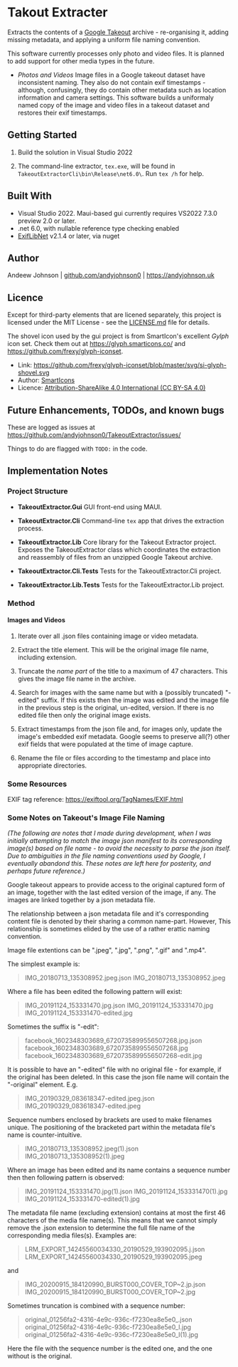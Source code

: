 ﻿# Takout Extracter

Extracts the contents of a [Google Takeout](https://takeout.google.com/) archive - re-organising it, adding missing metadata, and
applying a uniform file naming convention.

This software currently processes only photo and video files. It is planned to add support for other media types in the future.

- *Photos and Videos* Image files in a Google takeout dataset have inconsistent naming. They also do not contain exif timestamps -
although, confusingly, they do contain other metadata such as location information and camera settings. This software builds a uniformaly
named copy of the image and video files in a takeout dataset and restores their exif timestamps.


## Getting Started

1. Build the solution in Visual Studio 2022

2. The command-line extractor, `tex.exe`, will be found in `TakeoutExtractorCli\bin\Release\net6.0\`.
Run `tex /h` for help.


## Built With

- Visual Studio 2022. Maui-based gui currently requires VS2022 7.3.0 preview 2.0 or later.
- .net 6.0, with nullable reference type checking enabled
- [ExifLibNet](https://www.nuget.org/packages/ExifLibNet) v2.1.4 or later, via nuget


## Author

Andeew Johnson | [github.com/andyjohnson0](https://github.com/andyjohnson0) | https://andyjohnson.uk


## Licence

Except for third-party elements that are licened separately, this project is licensed under the MIT License - see the [LICENSE.md](LICENSE.md) file for details.

The shovel icon used by the gui project is from SmartIcon's excellent *Gylph* icon set.
Check them out at https://glyph.smarticons.co/ and https://github.com/frexy/glyph-iconset.

- Link: https://github.com/frexy/glyph-iconset/blob/master/svg/si-glyph-shovel.svg 
- Author: [SmartIcons](https://github.com/frexy/glyph-iconset)
- Licence: [Attribution-ShareAlike 4.0 International (CC BY-SA 4.0)](http://creativecommons.org/licenses/by-sa/4.0/)


## Future Enhancements, TODOs, and known bugs

These are logged as issues at https://github.com/andyjohnson0/TakeoutExtractor/issues/

Things to do are flagged with `TODO:` in the code. 



## Implementation Notes

### Project Structure

- **TakeoutExtractor.Gui** GUI front-end using MAUI.

- **TakeoutExtractor.Cli** Command-line `tex` app that drives the extraction process.

- **TakeoutExtractor.Lib** Core library for the Takeout Extractor project. Exposes the TakeoutExtractor class which
coordinates the extraction and reassembly of files from an unzipped Google Takeout archive.

- **TakeoutExtractor.Cli.Tests** Tests for the TakeoutExtractor.Cli project.

- **TakeoutExtractor.Lib.Tests** Tests for the TakeoutExtractor.Lib project.


### Method

#### Images and Videos

1. Iterate over all .json files containing image or video metadata.

2. Extract the title element. This will be the original image file name, including extension.

3. Truncate the *name part* of the title to a maximum of 47 characters. This gives the image file name in the archive.

4. Search for images with the same name but with a (possibly truncated) "-edited" suffix. If this exists then the
image was edited and the image file in the previous step is the original, un-edited, version. If there is no edited
file then only the original image exists.

5. Extract timestamps from the json file and, for images only, update the image's embedded exif metadata. Google seems
to preserve all(?) other exif fields that were populated at the time of image capture.

6. Rename the file or files according to the timestamp and place into appropriate directories.



### Some Resources

EXIF tag reference: <https://exiftool.org/TagNames/EXIF.html>


### Some Notes on Takeout's Image File Naming

*(The following are notes that I made during development, when I was initially attempting to match the image json manifest to
its corresponding image(s) based on file name - to avoid the necessity to parse the json itself. Due to ambiguities in the file
naming conventions used by Google, I eventually abandond this. These notes are left here for posterity, and perhaps future
reference.)*

Google takeout appears to provide access to the original captured form of an image, together with the last edited version of
the image, if any. The images are linked together by a json metadata file.

The relationship between a json metadata file and it's corresponding content file is denoted by their sharing a common name-part.
However, This relationship is sometimes elided by the use of a rather erattic naming convention.

Image file extentions can be ".jpeg", ".jpg", ".png", ".gif" and ".mp4".


The simplest example is:

> IMG_20180713_135308952.jpeg.json
> IMG_20180713_135308952.jpeg


Where a file has been edited the following pattern will exist:

> IMG_20191124_153331470.jpg.json
> IMG_20191124_153331470.jpg
> IMG_20191124_153331470-edited.jpg

Sometimes the suffix is "-edit":

> facebook_1602348303689_6720735899556507268.jpg.json
> facebook_1602348303689_6720735899556507268.jpg
> facebook_1602348303689_6720735899556507268-edit.jpg


It is possible to have an "-edited" file with no original file - for example, if the original has been deleted.
In this case the json file name will contain the "-original" element. E.g.

> IMG_20190329_083618347-edited.jpeg.json
> IMG_20190329_083618347-edited.jpeg


Sequence numbers enclosed by brackets are used to make filenames unique.
The positioning of the bracketed part within the metadata file's name is counter-intuitive.

> IMG_20180713_135308952.jpeg(1).json
> IMG_20180713_135308952(1).jpeg


Where an image has been edited and its name contains a sequence number then then following pattern is observed:

> IMG_20191124_153331470.jpg(1).json
> IMG_20191124_153331470(1).jpg
> IMG_20191124_153331470-edited(1).jpg


The metadata file name (excluding extension) contains at most the first 46 characters of the media file name(s).
This means that we cannot simply remove the .json extension to determine the full file name of the corresponding
media files(s). Examples are:

> LRM_EXPORT_14245560034330_20190529_193902095.j.json
> LRM_EXPORT_14245560034330_20190529_193902095.jpeg

and

> IMG_20200915_184120990_BURST000_COVER_TOP~2.jp.json
> IMG_20200915_184120990_BURST000_COVER_TOP~2.jpg


Sometimes truncation is combined with a sequence number:

> original_01256fa2-4316-4e9c-936c-f7230ea8e5e0_.json
> original_01256fa2-4316-4e9c-936c-f7230ea8e5e0_I.jpg
> original_01256fa2-4316-4e9c-936c-f7230ea8e5e0_I(1).jpg

Here the file with the sequence number is the edited one, and the one without is the original.
